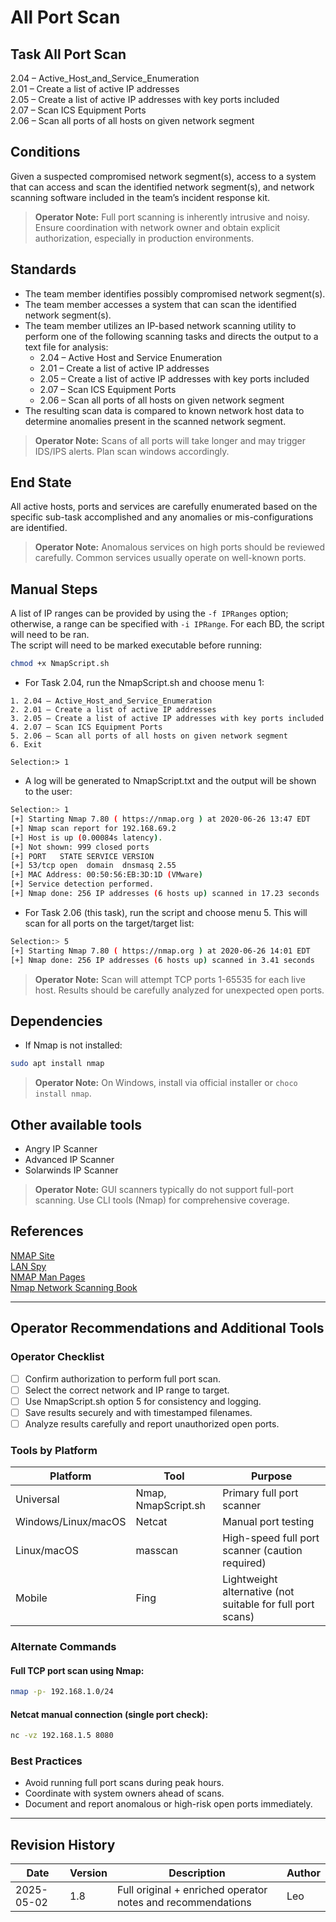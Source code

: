 # All Port Scan

## Task All Port Scan

2.04 – Active_Host_and_Service_Enumeration  
2.01 – Create a list of active IP addresses  
2.05 – Create a list of active IP addresses with key ports included  
2.07 – Scan ICS Equipment Ports  
2.06 – Scan all ports of all hosts on given network segment

## Conditions

Given a suspected compromised network segment(s), access to a system that can access and scan the identified network segment(s), and network scanning software included in the team’s incident response kit.

> **Operator Note:** Full port scanning is inherently intrusive and noisy. Ensure coordination with network owner and obtain explicit authorization, especially in production environments.

## Standards

* The team member identifies possibly compromised network segment(s).  
* The team member accesses a system that can scan the identified network segment(s).  
* The team member utilizes an IP-based network scanning utility to perform one of the following scanning tasks and directs the output to a text file for analysis:  
    * 2.04 – Active Host and Service Enumeration  
    * 2.01 – Create a list of active IP addresses  
    * 2.05 – Create a list of active IP addresses with key ports included  
    * 2.07 – Scan ICS Equipment Ports  
    * 2.06 – Scan all ports of all hosts on given network segment  
* The resulting scan data is compared to known network host data to determine anomalies present in the scanned network segment.

> **Operator Note:** Scans of all ports will take longer and may trigger IDS/IPS alerts. Plan scan windows accordingly.

## End State

All active hosts, ports and services are carefully enumerated based on the specific sub-task accomplished and any anomalies or mis-configurations are identified.

> **Operator Note:** Anomalous services on high ports should be reviewed carefully. Common services usually operate on well-known ports.

## Manual Steps

A list of IP ranges can be provided by using the `-f IPRanges` option; otherwise, a range can be specified with `-i IPRange`. For each BD, the script will need to be ran.  
The script will need to be marked executable before running:

```bash
chmod +x NmapScript.sh
```

* For Task 2.04, run the NmapScript.sh and choose menu 1:

```
1. 2.04 – Active_Host_and_Service_Enumeration
2. 2.01 – Create a list of active IP addresses
3. 2.05 – Create a list of active IP addresses with key ports included
4. 2.07 – Scan ICS Equipment Ports
5. 2.06 – Scan all ports of all hosts on given network segment
6. Exit

Selection:> 1
```

* A log will be generated to NmapScript.txt and the output will be shown to the user:

```bash
Selection:> 1
[+] Starting Nmap 7.80 ( https://nmap.org ) at 2020-06-26 13:47 EDT
[+] Nmap scan report for 192.168.69.2
[+] Host is up (0.00084s latency).
[+] Not shown: 999 closed ports
[+] PORT   STATE SERVICE VERSION
[+] 53/tcp open  domain  dnsmasq 2.55
[+] MAC Address: 00:50:56:EB:3D:1D (VMware)
[+] Service detection performed.
[+] Nmap done: 256 IP addresses (6 hosts up) scanned in 17.23 seconds
```

* For Task 2.06 (this task), run the script and choose menu 5. This will scan for all ports on the target/target list:

```bash
Selection:> 5
[+] Starting Nmap 7.80 ( https://nmap.org ) at 2020-06-26 14:01 EDT
[+] Nmap done: 256 IP addresses (6 hosts up) scanned in 3.41 seconds
```

> **Operator Note:** Scan will attempt TCP ports 1-65535 for each live host. Results should be carefully analyzed for unexpected open ports.

## Dependencies

* If Nmap is not installed:

```bash
sudo apt install nmap
```

> **Operator Note:** On Windows, install via official installer or `choco install nmap`.

## Other available tools

* Angry IP Scanner  
* Advanced IP Scanner  
* Solarwinds IP Scanner

> **Operator Note:** GUI scanners typically do not support full-port scanning. Use CLI tools (Nmap) for comprehensive coverage.

## References

[NMAP Site](https://nmap.org)  
[LAN Spy](http://lantricks.com/lanspy/)  
[NMAP Man Pages](http://linuxcommand.org/man_pages/nmap1.html)  
[Nmap Network Scanning Book](http://nmap.org/book/toc.html)

---

## Operator Recommendations and Additional Tools

### Operator Checklist

- [ ] Confirm authorization to perform full port scan.
- [ ] Select the correct network and IP range to target.
- [ ] Use NmapScript.sh option 5 for consistency and logging.
- [ ] Save results securely and with timestamped filenames.
- [ ] Analyze results carefully and report unauthorized open ports.

### Tools by Platform

| Platform | Tool | Purpose |
|----------|------|---------|
| Universal | Nmap, NmapScript.sh | Primary full port scanner |
| Windows/Linux/macOS | Netcat | Manual port testing |
| Linux/macOS | masscan | High-speed full port scanner (caution required) |
| Mobile | Fing | Lightweight alternative (not suitable for full port scans) |

### Alternate Commands

#### Full TCP port scan using Nmap:

```bash
nmap -p- 192.168.1.0/24
```

#### Netcat manual connection (single port check):

```bash
nc -vz 192.168.1.5 8080
```

### Best Practices

- Avoid running full port scans during peak hours.
- Coordinate with system owners ahead of scans.
- Document and report anomalous or high-risk open ports immediately.

---

## Revision History

| Date | Version | Description | Author |
|------|---------|-------------|--------|
| 2025-05-02 | 1.8 | Full original + enriched operator notes and recommendations | Leo |

